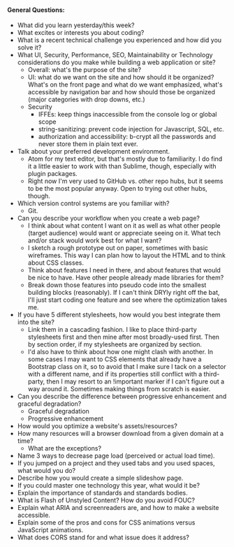 #### General Questions:

* What did you learn yesterday/this week?
* What excites or interests you about coding?
* What is a recent technical challenge you experienced and how did you solve it?
* What UI, Security, Performance, SEO, Maintainability or Technology considerations do you make while building a web application or site?
  - Overall: what's the purpose of the site?
  - UI: what do we want on the site and how should it be organized? What's on the front page and what do we want emphasized, what's accessible by navigation bar and how should those be organized (major categories with drop downs, etc.)
  - Security
    - IFFEs: keep things inaccessible from the console log or global scope
    - string-sanitizing: prevent code injection for Javascript, SQL, etc.
    - authorization and accessibility: b-crypt all the passwords and never store them in plain text ever.
* Talk about your preferred development environment.
  - Atom for my text editor, but that's mostly due to familiarity. I do find it a little easier to work with than Sublime, though, especially with plugin packages.
  - Right now I'm very used to GitHub vs. other repo hubs, but it seems to be the most popular anyway. Open to trying out other hubs, though.
* Which version control systems are you familiar with?
  - Git.
* Can you describe your workflow when you create a web page?
  - I think about what content I want on it as well as what other people (target audience) would want or appreciate seeing on it. What tech and/or stack would work best for what I want?
  - I sketch a rough prototype out on paper, sometimes with basic wireframes. This way I can plan how to layout the HTML and to think about CSS classes.
  - Think about features I need in there, and about features that would be nice to have. Have other people already made libraries for them?
  - Break down those features into pseudo code into the smallest building blocks (reasonably). If I can't think DRYly right off the bat, I'll just start coding one feature and see where the optimization takes me.
* If you have 5 different stylesheets, how would you best integrate them into the site?
  - Link them in a cascading fashion. I like to place third-party stylesheets first and then mine after most broadly-used first. Then by section order, if my stylesheets are organized by section.
  - I'd also have to think about how one might clash with another. In some cases I may want to CSS elements that already have a Bootstrap class on it, so to avoid that I make sure I tack on a selector with a different name, and if its properties still conflict with a third-party, then I may resort to an !important marker if I can't figure out a way around it. Sometimes making things from scratch is easier.
* Can you describe the difference between progressive enhancement and graceful degradation?
  - Graceful degradation
  - Progressive enhancement
* How would you optimize a website's assets/resources?
* How many resources will a browser download from a given domain at a time?
  * What are the exceptions?
* Name 3 ways to decrease page load (perceived or actual load time).
* If you jumped on a project and they used tabs and you used spaces, what would you do?
* Describe how you would create a simple slideshow page.
* If you could master one technology this year, what would it be?
* Explain the importance of standards and standards bodies.
* What is Flash of Unstyled Content? How do you avoid FOUC?
* Explain what ARIA and screenreaders are, and how to make a website accessible.
* Explain some of the pros and cons for CSS animations versus JavaScript animations.
* What does CORS stand for and what issue does it address?
